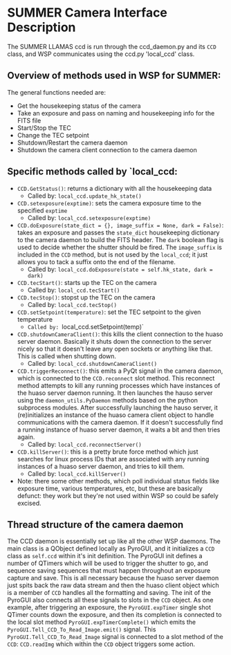 # SUMMER Camera Interface Description

The SUMMER LLAMAS ccd is run through the ccd_daemon.py and its `CCD` class, and WSP communicates using the ccd.py 'local_ccd' class. 
## Overview of methods used in WSP for SUMMER:
The general functions needed are:
- Get the housekeeping status of the camera
- Take an exposure and pass on naming and housekeeping info for the FITS file
- Start/Stop the TEC
- Change the TEC setpoint
- Shutdown/Restart the camera daemon
- Shutdown the camera client connection to the camera daemon
## Specific methods called by `local_ccd:
- `CCD.GetStatus()`: returns a dictionary with all the housekeeping data
  - Called by: `local_ccd.update_hk_state()`
- `CCD.setexposure(exptime)`: sets the camera exposure time to the specified `exptime`
  - Called by: `local_ccd.setexposure(exptime)`
- `CCD.doExposure(state_dict = {}, image_suffix = None, dark = False)`: takes an exposure and passes the `state_dict` housekeeping dictionary to the camera daemon to build the FITS header. The `dark` boolean flag is used to decide whether the shutter should be fired. The `image_suffix` is included in the `CCD` method, but is not used by the `local_ccd`; it just allows you to tack a suffix onto the end of the filename.
  - Called by: `local_ccd.doExposure(state = self.hk_state, dark = dark)`
- `CCD.tecStart()`: starts up the TEC on the camera
  - Called by: `local_ccd.tecStart()`
- `CCD.tecStop()`: stopst up the TEC on the camera
  - Called by: `local_ccd.tecStop()`
- `CCD.setSetpoint(temperature)`: set the TEC setpoint to the given temperature
  - `Called by: `local_ccd.setSetpoint(temp)`
- `CCD.shutdownCameraClient()`: this kills the client connection to the huaso server daemon. Basically it shuts down the connection to the server nicely so that it doesn't leave any open sockets or anything like that. This is called when shutting down.
  - Called by: `local_ccd.shutdownCameraClient()`
- `CCD.triggerReconnect()`: this emits a PyQt signal in the camera daemon, which is connected to the `CCD.reconnect` slot method. This reconnect method attempts to kill any running processes which have instances of the huaso server daemon running. It then launches the hauso server using the `daemon_utils.PyDaemon` methods based on the python subprocess modules. After successfully launching the hauso server, it (re)initializes an instance of the huaso camera client object to handle communications with the camera daemon. If it doesn't successfully find a running instance of huaso server daemon, it waits a bit and then tries again.
  - Called by: `local_ccd.reconnectServer()`
- `CCD.killServer()`: this is a pretty brute force method which just searches for linux process IDs that are associated with any running instances of a huaso server daemon, and tries to kill them.
  - Called by: `local_ccd.killServer()`
- Note: there some other methods, which poll individual status fields like exposure time, various temperatures, etc, but these are basically defunct: they work but they're not used within WSP so could be safely excised.

## Thread structure of the camera daemon 
The CCD daemon is essentially set up like all the other WSP daemons. The main class is a QObject defined locally as PyroGUI, and it initializes a `CCD` class as `self.ccd` within it's init definition. The PyroGUI init defines a number of QTimers which will be used to trigger the shutter to go, and sequence saving sequences that must happen throughout an exposure capture and save. This is all necessary because the huaso server daemon just spits back the raw data stream and then the huaso client object which is a member of `CCD` handles all the formatting and saving. The init of the PyroGUI also connects all these signals to slots in the `CCD` object. As one example, after triggering an exposure, the `PyroGUI.expTimer` single shot QTimer counts down the exposure, and then its completion is connected to the local slot method `PyroGUI.expTimerComplete()` which emits the `PyroGUI.Tell_CCD_To_Read_Image.emit()` signal. This `PyroGUI.Tell_CCD_To_Read_Image` signal is connected to a slot method of the `CCD`: `CCD.readImg` which within the `CCD` object triggers some action. 

